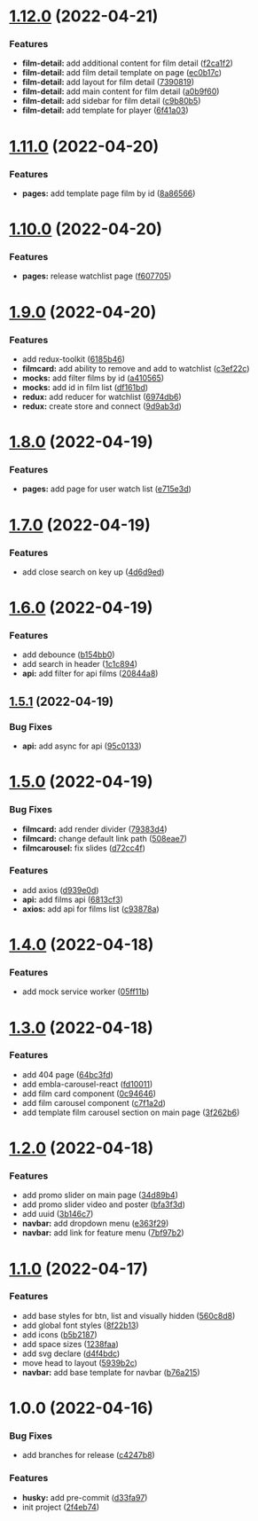 # [1.12.0](https://github.com/nblackninja/kinopoisk/compare/v1.11.0...v1.12.0) (2022-04-21)


### Features

* **film-detail:** add additional content for film detail ([f2ca1f2](https://github.com/nblackninja/kinopoisk/commit/f2ca1f29b8983da639ecf212d6ee00dc9f9c400f))
* **film-detail:** add film detail template on page ([ec0b17c](https://github.com/nblackninja/kinopoisk/commit/ec0b17cb5e4590dd96207dde50939202aef5a269))
* **film-detail:** add layout for film detail ([7390819](https://github.com/nblackninja/kinopoisk/commit/73908190037220aa3dfcb6552eb95654ffe42302))
* **film-detail:** add main content for film detail ([a0b9f60](https://github.com/nblackninja/kinopoisk/commit/a0b9f6060681b9cb251a50e03b1869d89417c627))
* **film-detail:** add sidebar for film detail ([c9b80b5](https://github.com/nblackninja/kinopoisk/commit/c9b80b5bf11c4f7001739a13d8bedeee9f0c3fcf))
* **film-detail:** add template for player ([6f41a03](https://github.com/nblackninja/kinopoisk/commit/6f41a038c541ac1086ca8e82c7c89a96e6ff6ea2))

# [1.11.0](https://github.com/nblackninja/kinopoisk/compare/v1.10.0...v1.11.0) (2022-04-20)


### Features

* **pages:** add template page film by id ([8a86566](https://github.com/nblackninja/kinopoisk/commit/8a865667f925eed1af2885bf44c7085a813a104a))

# [1.10.0](https://github.com/nblackninja/kinopoisk/compare/v1.9.0...v1.10.0) (2022-04-20)


### Features

* **pages:** release watchlist page ([f607705](https://github.com/nblackninja/kinopoisk/commit/f6077059790335ccd5efeed8bc5cd660878420ed))

# [1.9.0](https://github.com/nblackninja/kinopoisk/compare/v1.8.0...v1.9.0) (2022-04-20)


### Features

* add redux-toolkit ([6185b46](https://github.com/nblackninja/kinopoisk/commit/6185b464e6c21a660947f05d824a52a6b28e10ed))
* **filmcard:** add ability to remove and add to watchlist ([c3ef22c](https://github.com/nblackninja/kinopoisk/commit/c3ef22c35d8298a4d742a03680e122be70989120))
* **mocks:** add filter films by id ([a410565](https://github.com/nblackninja/kinopoisk/commit/a410565935a6d19b2fb5011b1a35ddd55f64bff3))
* **mocks:** add id in film list ([df161bd](https://github.com/nblackninja/kinopoisk/commit/df161bd6fab838b5db4f865986681216e4154874))
* **redux:** add reducer for watchlist ([6974db6](https://github.com/nblackninja/kinopoisk/commit/6974db67afc2c02cce85a408ffa6d20716450d89))
* **redux:** create store and connect ([9d9ab3d](https://github.com/nblackninja/kinopoisk/commit/9d9ab3d177a8a1f8b754d4a3e8bcc08b0f17e1f5))

# [1.8.0](https://github.com/nblackninja/kinopoisk/compare/v1.7.0...v1.8.0) (2022-04-19)


### Features

* **pages:** add page for user watch list ([e715e3d](https://github.com/nblackninja/kinopoisk/commit/e715e3d768fc2ef1806968281c25272f946cf9d8))

# [1.7.0](https://github.com/nblackninja/kinopoisk/compare/v1.6.0...v1.7.0) (2022-04-19)


### Features

* add close search on key up ([4d6d9ed](https://github.com/nblackninja/kinopoisk/commit/4d6d9edfb016a885e336076d6e762d47ed0d6d74))

# [1.6.0](https://github.com/nblackninja/kinopoisk/compare/v1.5.1...v1.6.0) (2022-04-19)


### Features

* add debounce ([b154bb0](https://github.com/nblackninja/kinopoisk/commit/b154bb08ebf8079c23ae4b2026b9144e3dac5a40))
* add search in header ([1c1c894](https://github.com/nblackninja/kinopoisk/commit/1c1c8941456074de6cdce6ed24f6ad5425011d28))
* **api:** add filter for api films ([20844a8](https://github.com/nblackninja/kinopoisk/commit/20844a83811996ba40a8fdc4c81e6b047dca5c0a))

## [1.5.1](https://github.com/nblackninja/kinopoisk/compare/v1.5.0...v1.5.1) (2022-04-19)


### Bug Fixes

* **api:** add async for api ([95c0133](https://github.com/nblackninja/kinopoisk/commit/95c013311ab54739297abcc11443ff4389065890))

# [1.5.0](https://github.com/nblackninja/kinopoisk/compare/v1.4.0...v1.5.0) (2022-04-19)


### Bug Fixes

* **filmcard:** add render divider ([79383d4](https://github.com/nblackninja/kinopoisk/commit/79383d4e8a5eedab93f134c8b680420a0290f9a3))
* **filmcard:** change default link path ([508eae7](https://github.com/nblackninja/kinopoisk/commit/508eae79dae3cd4b4a1ca46e6db7fdddac1f98aa))
* **filmcarousel:** fix slides ([d72cc4f](https://github.com/nblackninja/kinopoisk/commit/d72cc4f7e892418c4de9a6f1a834e29391299882))


### Features

* add axios ([d939e0d](https://github.com/nblackninja/kinopoisk/commit/d939e0d2e03c6674479bb7dece8da6b65ae0afcd))
* **api:** add films api ([6813cf3](https://github.com/nblackninja/kinopoisk/commit/6813cf3b2c216fd7e00ee38b368341ab490fbe34))
* **axios:** add api for films list ([c93878a](https://github.com/nblackninja/kinopoisk/commit/c93878a00c6e8a584ceef8aaeaee79e98b2cb97d))

# [1.4.0](https://github.com/nblackninja/kinopoisk/compare/v1.3.0...v1.4.0) (2022-04-18)


### Features

* add mock service worker ([05ff11b](https://github.com/nblackninja/kinopoisk/commit/05ff11bb37e760544ac996742c9f0adaaceb5b7f))

# [1.3.0](https://github.com/nblackninja/kinopoisk/compare/v1.2.0...v1.3.0) (2022-04-18)


### Features

* add 404 page ([64bc3fd](https://github.com/nblackninja/kinopoisk/commit/64bc3fd971fd29653b7d0e0267dbd652ac93c6bb))
* add embla-carousel-react ([fd10011](https://github.com/nblackninja/kinopoisk/commit/fd10011728d4bda7c1e6cbf1c4d698c9a65a9006))
* add film card component ([0c94646](https://github.com/nblackninja/kinopoisk/commit/0c94646d68fd7d767eae6ee621eff094f3a5d4a5))
* add film carousel component ([c7f1a2d](https://github.com/nblackninja/kinopoisk/commit/c7f1a2d841397cada04a12626f659c82b29f107e))
* add template film carousel section on main page ([3f262b6](https://github.com/nblackninja/kinopoisk/commit/3f262b648f24f227b80ae5dee46c2ae5ab2d4758))

# [1.2.0](https://github.com/nblackninja/kinopoisk/compare/v1.1.0...v1.2.0) (2022-04-18)


### Features

* add promo slider on main page ([34d89b4](https://github.com/nblackninja/kinopoisk/commit/34d89b40640f3fd558845b4c83b481cd20b183de))
* add promo slider video and poster ([bfa3f3d](https://github.com/nblackninja/kinopoisk/commit/bfa3f3d59ff71766c44b9fb1464f78dc0b26efab))
* add uuid ([3b146c7](https://github.com/nblackninja/kinopoisk/commit/3b146c7b08dfa1c20b8c0857318f9b3751abbd82))
* **navbar:** add dropdown menu ([e363f29](https://github.com/nblackninja/kinopoisk/commit/e363f293aea6b165422165011b9b2211b1d8ebe4))
* **navbar:** add link for feature menu ([7bf97b2](https://github.com/nblackninja/kinopoisk/commit/7bf97b22b286078324d9e8a881dabd856aa9876d))

# [1.1.0](https://github.com/nblackninja/kinopoisk/compare/v1.0.0...v1.1.0) (2022-04-17)


### Features

* add base styles for btn, list and visually hidden ([560c8d8](https://github.com/nblackninja/kinopoisk/commit/560c8d872124f8826cbe34f7eaf8f2965bead5d9))
* add global font styles ([8f22b13](https://github.com/nblackninja/kinopoisk/commit/8f22b13e08114062f8e2c2365e1211b8f215ee72))
* add icons ([b5b2187](https://github.com/nblackninja/kinopoisk/commit/b5b21878bc1971129635febf41d699a6f2f45b2d))
* add space sizes ([1238faa](https://github.com/nblackninja/kinopoisk/commit/1238faa4c525f322e439701bab56a94f3efc9f40))
* add svg declare ([d4f4bdc](https://github.com/nblackninja/kinopoisk/commit/d4f4bdc59fe4bf0e212ffcf1486174e0a3bb11b4))
* move head to layout ([5939b2c](https://github.com/nblackninja/kinopoisk/commit/5939b2cff2f73cd16b2c8c71c7d2e30ab065359a))
* **navbar:** add base template for navbar ([b76a215](https://github.com/nblackninja/kinopoisk/commit/b76a21538474dc2311addd5c98a60200eb13c825))

# 1.0.0 (2022-04-16)


### Bug Fixes

* add branches for release ([c4247b8](https://github.com/nblackninja/kinopoisk/commit/c4247b88e103c496267d5ffca28efca621acf585))


### Features

* **husky:** add pre-commit ([d33fa97](https://github.com/nblackninja/kinopoisk/commit/d33fa97887a858193a69fac8df2c30113dfa65d0))
* init project ([2f4eb74](https://github.com/nblackninja/kinopoisk/commit/2f4eb749ff00d9168c2e094fe0fd46d3968dc0e0))
